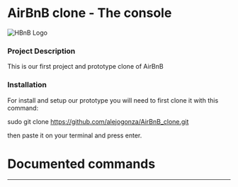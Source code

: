 # AirBnB clone - The console

![HBnB Logo](https://i.ibb.co/MMvC1rY/65f4a1dd9c51265f49d0.png)

### Project Description
This is our first project and prototype clone of AirBnB

### Installation

For install and setup our prototype you will need to first clone it with this command:

sudo git clone https://github.com/alejogonza/AirBnB_clone.git

then paste it on your terminal and press enter.

Documented commands
========================================

---